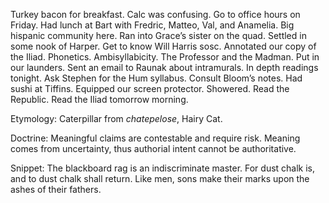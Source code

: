 Turkey bacon for breakfast. Calc was confusing. Go to office hours on Friday. Had lunch at Bart with Fredric, Matteo, Val, and Anamelia. Big hispanic community here. Ran into Grace’s sister on the quad. Settled in some nook of Harper. Get to know Will Harris sosc. Annotated our copy of the Iliad. Phonetics. Ambisyllabicity. The Professor and the Madman. Put in our launders. Sent an email to Raunak about intramurals. In depth readings tonight. Ask Stephen for the Hum syllabus. Consult Bloom’s notes. Had sushi at Tiffins. Equipped our screen protector. Showered. Read the Republic. Read the Iliad tomorrow morning. 

Etymology: Caterpillar from *chatepelose*, Hairy Cat.

Doctrine: Meaningful claims are contestable and require risk. Meaning comes from uncertainty, thus authorial intent cannot be authoritative.

Snippet: The blackboard rag is an indiscriminate master. For dust chalk is, and to dust chalk shall return. Like men, sons make their marks upon the ashes of their fathers.